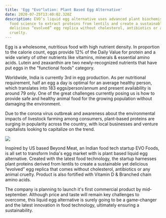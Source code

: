 ```yaml
---
title: 'Egg "Evo"lution: Plant Based Egg Alternative'
date: 2020-07-25T13:40:02.320Z
description: EVO’s liquid egg alternative uses advanced plant biochemistry and
  food science to extract proteins from lentils and create a sustainable yet
  delicious “evolved” egg replica without cholesterol, antibiotics or any animal
  cruelty.
---
```

Egg is a wholesome, nutritious food with high nutrient density. In proportion to the calorie count, eggs provide 12% of the Daily Value for protein and a wide variety of other nutrients like vitamins, minerals & essential amino acids. Lutein and zeaxanthin are two newly-recognized nutrients that have put eggs in the "functional foods" category. 

Worldwide, India is currently 3rd in egg production. As per nutritional requirement, half an egg a day is optimal for an average healthy person, which translates into 183 eggs/person/annum and present availability is around 79 only. One of the great challenges currently posing us is how to provide safe and healthy animal food for the growing population without damaging the environment. 

Due to the corona virus outbreak and awareness about the environmental impacts of livestock farming among consumers, plant-based proteins are surging in popularity across the country, with local businesses and venture capitalists looking to capitalize on the trend.

![](/img/egg.jpg)

Inspired by US based Beyond Meat, an Indian food tech startup EVO Foods, is all set to transform India's egg market with is plant based liquid egg alternative.  Created with the latest food technology, the startup harnesses plant proteins derived from lentils to create a sustainable yet delicious “evolved” egg replica that comes without cholesterol, antibiotics or any animal cruelty. Product is also fortified with Vitamin D & Branched chain amino acids.

The company is planning to launch it's first commercial product by mid-september. Although price and taste will remain key challenges to overcome, this liquid egg alternative is surely going to be a game-changer and the latest innovation in food technology, ultimately ensuring a sustainability.